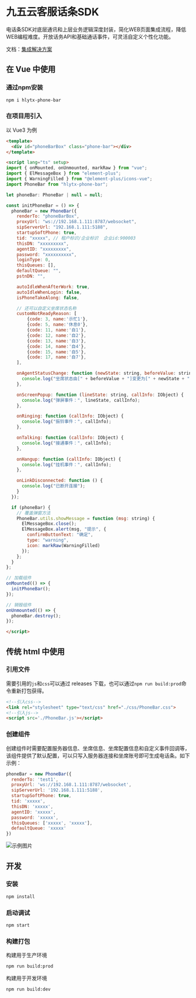 # 九五云客服话条SDK

电话条SDK对底层通讯和上层业务逻辑深度封装，简化WEB页面集成流程，降低WEB编程难度。开放话务API和基础通话事件，可灵活自定义个性化功能。

文档：[集成解决方案](https://github.com/95ykf/PhoneBar/blob/master/doc/%E9%B8%BF%E8%81%94%E4%B9%9D%E4%BA%94%E4%BA%91%E5%AE%A2%E6%9C%8D-%E7%94%B5%E8%AF%9D%E6%9D%A1%E9%9B%86%E6%88%90%E8%A7%A3%E5%86%B3%E6%96%B9%E6%A1%88.docx)

## 在 Vue 中使用

### 通过npm安装

```sh
npm i hlytx-phone-bar
```

### 在项目用引入

以 Vue3 为例

```html
<template>
  <div id="phoneBarBox" class="phone-bar"></div>
</template>

<script lang="ts" setup>
import { onMounted, onUnmounted, markRaw } from "vue";
import { ElMessageBox } from "element-plus";
import { WarningFilled } from "@element-plus/icons-vue";
import PhoneBar from "hlytx-phone-bar";

let phoneBar: PhoneBar | null = null;

const initPhoneBar = () => {
  phoneBar = new PhoneBar({
    renderTo: "phoneBarBox",
    proxyUrl: "ws://192.168.1.111:8787/websocket",
    sipServerUrl: "192.168.1.111:5188",
    startupSoftPhone: true,
    tid: "xxxxx", // 租户标识/企业标识  企业id:900003
    thisDN: "xxxxxxxxx",
    agentID: "xxxxxxxxx",
    password: "xxxxxxxxxx",
    loginType: 0,
    thisQueues: [],
    defaultQueue: "",
    pstnDN: "",

    autoIdleWhenAfterWork: true,
    autoIdleWhenLogin: false,
    isPhoneTakeAlong: false,

    // 还可以自定义坐席状态名称
    customNotReadyReason: [
        {code: 3, name:'示忙1'},
        {code: 5, name:'休息0'},
        {code: 11, name:'自1'},
        {code: 12, name:'自2'},
        {code: 13, name:'自3'},
        {code: 14, name:'自4'},
        {code: 15, name:'自5'},
        {code: 17, name:'自7'},
    ],

    onAgentStatusChange: function (newState: string, beforeValue: string) {
      console.log("坐席状态由[" + beforeValue + "]变更为[" + newState + "]");
    },

    onScreenPopup: function (lineState: string, callInfo: IObject) {
      console.log("弹屏事件：", lineState, callInfo);
    },

    onRinging: function (callInfo: IObject) {
      console.log("振铃事件：", callInfo);
    },

    onTalking: function (callInfo: IObject) {
      console.log("接通事件：", callInfo);
    },

    onHangup: function (callInfo: IObject) {
      console.log("挂机事件：", callInfo);
    },

    onLinkDisconnected: function () {
      console.log("已断开连接");
    }
  });

  if (phoneBar) {
    // 覆盖弹窗方法
    PhoneBar.utils.showMessage = function (msg: string) {
      ElMessageBox.close();
      ElMessageBox.alert(msg, "提示", {
        confirmButtonText: "确定",
        type: "warning",
        icon: markRaw(WarningFilled)
      });
    };
  }
};

// 加载组件
onMounted(() => {
  initPhoneBar();
});

// 销毁组件
onUnmounted(() => {
  phoneBar.destroy();
});

</script>
```

## 传统 html 中使用

### 引用文件

需要引用的`js`和`css`可以通过 releases 下载，也可以通过`npm run build:prod`命令重新打包获得。

```html
<!--引入css-->
<link rel="stylesheet" type="text/css" href="./css/PhoneBar.css">
<!--引入js-->
<script src='./PhoneBar.js'></script>
```

### 创建组件

创建组件时需要配置服务器信息、坐席信息、坐席配置信息和自定义事件回调等，该组件提供了默认配置，可以只写入服务器连接和坐席账号即可生成电话条。如下示例：

```javascript
phoneBar = new PhoneBar({
  renderTo: 'test1',
  proxyUrl: 'ws://192.168.1.111:8787/websocket',
  sipServerUrl: '192.168.1.111:5188',
  startupSoftPhone: true,
  tid: 'xxxxx',
  thisDN: 'xxxxx',
  agentID: 'xxxxx',
  password: 'xxxxx',
  thisQueues: ['xxxxx', 'xxxxx'],
  defaultQueue: 'xxxxx'
})
```

![示例图片](https://github.com/95ykf/PhoneBar/blob/master/doc/phonebar.png)

## 开发

### 安装

```sh
npm install
```

### 启动调试

```sh
npm start
```

### 构建打包

构建用于生产环境

```sh
npm run build:prod
```

构建用于开发环境

```sh
npm run build:dev
```
